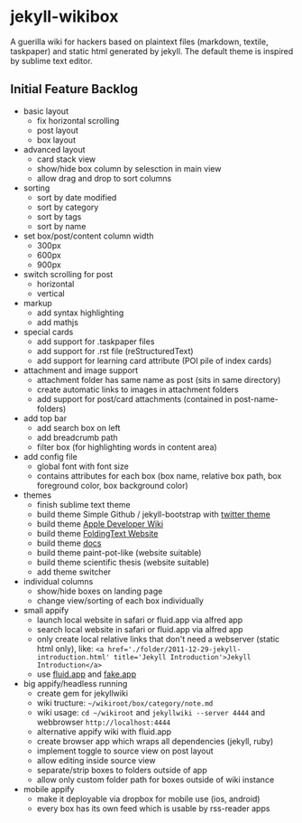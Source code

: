 # jekyll-wikibox

A guerilla wiki for hackers based on plaintext files (markdown, textile, taskpaper) and static html generated by jekyll. The default theme is inspired by sublime text editor.

## Initial Feature Backlog

  - basic layout  
    - fix horizontal scrolling
    - post layout
    - box layout
  - advanced layout
    - card stack view
    - show/hide box column by selesction in main view
    - allow drag and drop to sort columns
  - sorting
    - sort by date modified
    - sort by category
    - sort by tags
    - sort by name
  - set box/post/content column width
    - 300px
    - 600px
    - 900px
  - switch scrolling for post
    - horizontal
    - vertical 
  - markup
    - add syntax highlighting
    - add mathjs
  - special cards
    - add support for .taskpaper files
    - add support for .rst file (reStructuredText)
    - add support for learning card attribute (POI pile of index cards)
  - attachment and image support
    - attachment folder has same name as post (sits in same directory)
    - create automatic links to images in attachment folders
    - add support for post/card attachments (contained in post-name-folders)
  - add top bar
    - add search box on left
    - add breadcrumb path
    - filter box (for highlighting words in content area)
  - add config file
    - global font with font size
    - contains attributes for each box (box name, relative box path, box foreground color, box background color)
  - themes
    - finish sublime text theme
    - build theme Simple Github / jekyll-bootstrap with [twitter theme](http://themes.jekyllbootstrap.com/)
    - build theme [Apple Developer Wiki](https://developer.apple.com/technologies/ios/)
    - build theme [FoldingText Website](http://www.foldingtext.com/)
    - build theme [docs](https://readthedocs.org/)
    - build theme paint-pot-like (website suitable)
    - build theme scientific thesis (website suitable)
    - add theme switcher
  - individual columns
    - show/hide boxes on landing page
    - change view/sorting of each box individually
  - small appify
    - launch local website in safari or fluid.app via alfred app
    - search local website in safari or fluid.app via alfred app
    - only create local relative links that don't need a webserver (static html only), like:
      `<a href='./folder/2011-12-29-jekyll-introduction.html' title='Jekyll Introduction'>Jekyll Introduction</a>`
    - use [fluid.app](http://fluidapp.com) and [fake.app](http://fakeapp.com/)
  - big appify/headless running
    - create gem for jekyllwiki
    - wiki tructure: `~/wikiroot/box/category/note.md` 
    - wiki usage: `cd ~/wikiroot` and `jekyllwiki --server 4444` and webbrowser `http://localhost:4444`
    - alternative appify wiki with fluid.app 
    - create browser app which wraps all dependencies (jekyll, ruby)
    - implement toggle to source view on post layout
    - allow editing inside source view
    - separate/strip boxes to folders outside of app
    - allow only custom folder path for boxes outside of wiki instance
  - mobile appify
    - make it deployable via dropbox for mobile use (ios, android)
    - every box has its own feed which is usable by rss-reader apps
